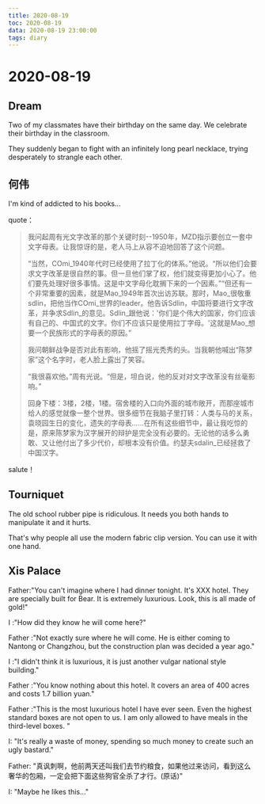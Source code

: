 ```yaml
---
title: 2020-08-19
toc: 2020-08-19
data: 2020-08-19 23:00:00
tags: diary
---
```



# 2020-08-19

## Dream

Two of my classmates have their birthday on the same day. We celebrate their birthday in the classroom.

They suddenly began to fight with an infinitely long pearl necklace, trying desperately to strangle each other.

## 何伟

I'm kind of addicted to his books...

quote：

> 我问起周有光文字改革的那个关键时刻--1950年，MZD指示要创立一套中文字母表。让我惊讶的是，老人马上从容不迫地回答了这个问题。
>
> “当然，COmi_1940年代时已经使用了拉丁化的体系。”他说。“所以他们会要求文字改革是很自然的事。但一旦他们掌了权，他们就变得更加小心了。他们要先处理好很多事情。这是中文字母化耽搁下来的一个因素。”“但还有一个非常重要的因素，就是Mao_1949年首次出访苏联。那时，Mao_很敬重sdlin，把他当作COmi_世界的leader。他告诉Sdlin，中国将要进行文字改革，并争求Sdlin_的意见。Sdlin_跟他说：'你们是个伟大的国家，你们应该有自己的、中国式的文字。你们不应该只是使用拉丁字母。'这就是Mao_想要一个民族形式的字母表的原因。”
>
> 我问朝鲜战争是否对此有影响，他摇了摇光秃秀的头。当我朝他喊出“陈梦家”这个名字时，老人脸上露出了笑容。
>
> “我很喜欢他。”周有光说。“但是，坦白说，他的反对对文字改革没有丝毫影响。”
>
> 回身下楼：3楼，2楼，1楼。宿舍楼的入口向外面的城市敞开，而那座城市给人的感觉就像一整个世界。很多细节在我脑子里打转：人类与马的关系，袁晓园生日的变化，遗失的字母表……在所有这些细节中，最让我吃惊的是，原来陈梦家为汉字展开的辩护是完全没有必要的。无论他的话多么勇敢、又让他付出了多少代价，却根本没有价值。约瑟夫sdalin_已经拯救了中国汉字。



salute！

## Tourniquet

The old school rubber pipe is ridiculous. It needs you both hands to manipulate it and it hurts.

That's why people all use the modern fabric clip version. You can use it with one hand.

## Xis Palace

Father:"You can't imagine where I had dinner tonight. It's XXX hotel. They are specially built for Bear. It is extremely luxurious. Look, this is all made of gold!"

I :"How did they know he will come here?"

Father :"Not exactly sure where he will come. He is either coming to Nantong or Changzhou, but the construction plan was decided a year ago."

I :"I didn't think it is luxurious, it is just another vulgar national style building."

Father :"You know nothing about this hotel. It covers an area of 400 acres and costs 1.7 billion yuan."

Father :"This is the most luxurious hotel I have ever seen. Even the highest standard boxes are not open to us. I am only allowed to have  meals in the third-level boxes. "

I: "It's really a waste of money, spending so much money to create such an ugly bastard."

Father: "真讽刺啊，他前两天还叫我们去节约粮食，如果他过来访问，看到这么奢华的包厢，一定会把下面这些狗官全杀了才行。(原话)"

I: "Maybe he likes this..."

